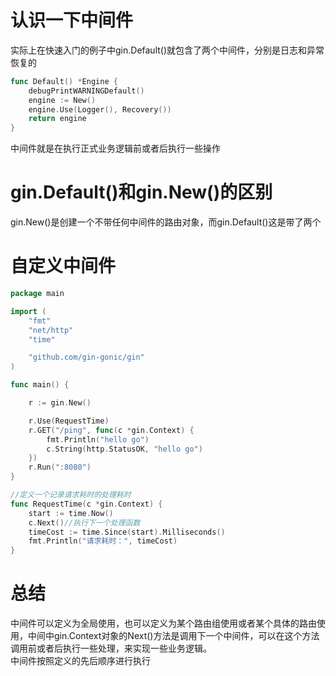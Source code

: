 # 认识一下中间件
实际上在快速入门的例子中gin.Default()就包含了两个中间件，分别是日志和异常恢复的
```go
func Default() *Engine {
	debugPrintWARNINGDefault()
	engine := New()
	engine.Use(Logger(), Recovery())
	return engine
}
```
中间件就是在执行正式业务逻辑前或者后执行一些操作

# gin.Default()和gin.New()的区别
gin.New()是创建一个不带任何中间件的路由对象，而gin.Default()这是带了两个


# 自定义中间件
```go
package main

import (
	"fmt"
	"net/http"
	"time"

	"github.com/gin-gonic/gin"
)

func main() {

	r := gin.New()

	r.Use(RequestTime)
	r.GET("/ping", func(c *gin.Context) {
		fmt.Println("hello go")
		c.String(http.StatusOK, "hello go")
	})
	r.Run(":8080")
}

//定义一个记录请求耗时的处理耗时
func RequestTime(c *gin.Context) {
	start := time.Now()
	c.Next()//执行下一个处理函数
	timeCost := time.Since(start).Milliseconds()
	fmt.Println("请求耗时：", timeCost)
}
```

# 总结
中间件可以定义为全局使用，也可以定义为某个路由组使用或者某个具体的路由使用，中间中gin.Context对象的Next()方法是调用下一个中间件，可以在这个方法调用前或者后执行一些处理，来实现一些业务逻辑。  
中间件按照定义的先后顺序进行执行